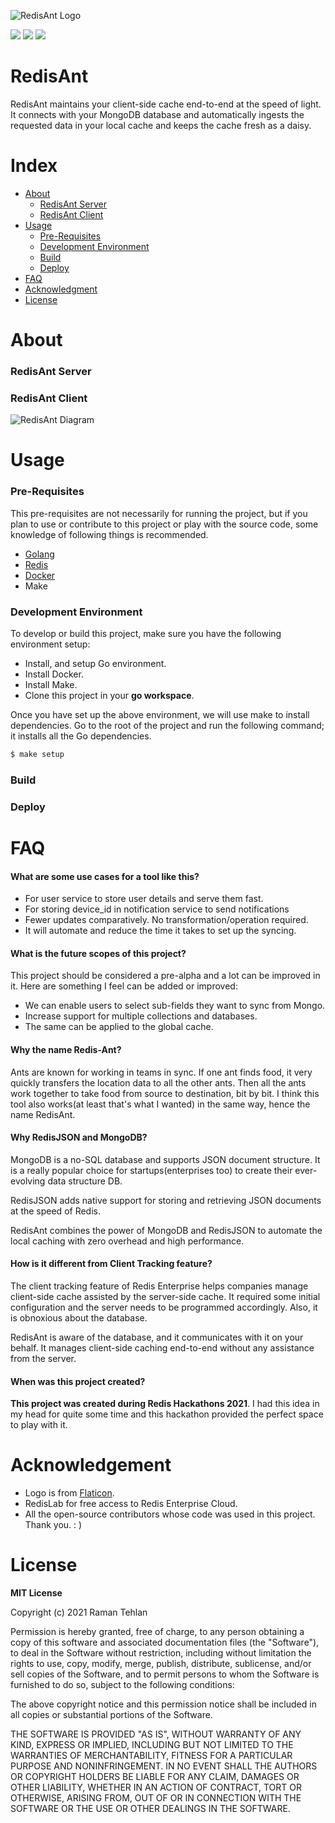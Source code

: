

![RedisAnt Logo](https://raw.githubusercontent.com/ramantehlan/redis-ant/main/assets/image/redisAnt.png?token=AG5RGAE6SVY3MTACL6YJGQTAVAOF2)

![](https://goreportcard.com/badge/github.com/ramantehlan/redisant)
![](https://img.shields.io/badge/godoc-reference-green)
![](https://img.shields.io/badge/license-MIT-blue)

# RedisAnt

RedisAnt maintains your client-side cache end-to-end at the speed of light. It connects with your MongoDB database and automatically ingests the requested data in your local cache and keeps the cache fresh as a daisy.


# Index

- [About](#about)
  - [RedisAnt Server](#redisant-server)
  - [RedisAnt Client](#redisant-client)
- [Usage](#usage)
  - [Pre-Requisites](#pre-requisites)
  - [Development Environment](#development-environment)
  - [Build](#build)
  - [Deploy](#deploy)
- [FAQ](#faq)
- [Acknowledgment](#acknowledgment)
- [License](#license)

# About



### RedisAnt Server

### RedisAnt Client

![RedisAnt Diagram](https://raw.githubusercontent.com/ramantehlan/redis-ant/main/assets/image/technical-diagram.png?token=AG5RGAEZCOCQAJOBF7RHRM3AVB3WK)

# Usage

### Pre-Requisites

This pre-requisites are not necessarily for running the project, but if you plan to use or contribute to this project or play with the source code, some knowledge of following things is recommended.

- [Golang](https://golang.org/)
- [Redis](https://redis.io/)
- [Docker](https://www.docker.com/)
- Make

### Development Environment

To develop or build this project, make sure you have the following environment setup:

- Install, and setup Go environment.
- Install Docker.
- Install Make.
- Clone this project in your **go workspace**.

Once you have set up the above environment, we will use make to install dependencies. Go to the root of the project and run the following command; it installs all the Go dependencies.

```sh
$ make setup
```

### Build

### Deploy


# FAQ

#### What are some use cases for a tool like this?
- For user service to store user details and serve them fast.
- For storing device_id in notification service to send notifications
- Fewer updates comparatively. No transformation/operation required.
- It will automate and reduce the time it takes to set up the syncing.

#### What is the future scopes of this project?

This project should be considered a pre-alpha and a lot can be improved in it. Here are something I feel can be added or improved:

- We can enable users to select sub-fields they want to sync from Mongo.
- Increase support for multiple collections and databases.
- The same can be applied to the global cache.

#### Why the name Redis-Ant?
Ants are known for working in teams in sync. If one ant finds food, it very quickly transfers the location data to all the other ants. Then all the ants work together to take food from source to destination, bit by bit. I think this tool also works(at least that's what I wanted) in the same way,  hence the name RedisAnt.

#### Why RedisJSON and MongoDB?
MongoDB is a no-SQL database and supports JSON document structure. It is a really popular choice for startups(enterprises too) to create their ever-evolving data structure DB.

RedisJSON adds native support for storing and retrieving JSON documents at the speed of Redis.

RedisAnt combines the power of MongoDB and RedisJSON to automate the local caching with zero overhead and high performance.

#### How is it different from Client Tracking feature?

The client tracking feature of Redis Enterprise helps companies manage client-side cache assisted by the server-side cache. It required some initial configuration and the server needs to be programmed accordingly. Also, it is obnoxious about the database.

RedisAnt is aware of the database, and it communicates with it on your behalf. It manages client-side caching end-to-end without any assistance from the server.

#### When was this project created?

**This project was created during Redis Hackathons 2021**. I had this idea in my head for quite some time and this hackathon provided the perfect space to play with it.

# Acknowledgement


- Logo is from [Flaticon](https://www.flaticon.com/free-icon/ant_809140?term=ants&page=1&position=6&page=1&position=6&related_id=809140&origin=search).
- RedisLab for free access to Redis Enterprise Cloud.
- All the open-source contributors whose code was used in this project. Thank you. : )



# License

**MIT License**

Copyright (c) 2021 Raman Tehlan

Permission is hereby granted, free of charge, to any person obtaining a copy
of this software and associated documentation files (the "Software"), to deal
in the Software without restriction, including without limitation the rights
to use, copy, modify, merge, publish, distribute, sublicense, and/or sell
copies of the Software, and to permit persons to whom the Software is
furnished to do so, subject to the following conditions:

The above copyright notice and this permission notice shall be included in all
copies or substantial portions of the Software.

THE SOFTWARE IS PROVIDED "AS IS", WITHOUT WARRANTY OF ANY KIND, EXPRESS OR
IMPLIED, INCLUDING BUT NOT LIMITED TO THE WARRANTIES OF MERCHANTABILITY,
FITNESS FOR A PARTICULAR PURPOSE AND NONINFRINGEMENT. IN NO EVENT SHALL THE
AUTHORS OR COPYRIGHT HOLDERS BE LIABLE FOR ANY CLAIM, DAMAGES OR OTHER
LIABILITY, WHETHER IN AN ACTION OF CONTRACT, TORT OR OTHERWISE, ARISING FROM,
OUT OF OR IN CONNECTION WITH THE SOFTWARE OR THE USE OR OTHER DEALINGS IN THE
SOFTWARE.
